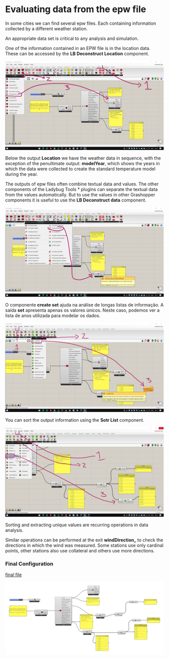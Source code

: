 # Evaluating data from the epw file 

In some cities we can find several epw files. Each containing information collected by a different weather station.

An appropriate data set is critical to any analysis and simulation.

One of the information contained in an EPW file is in the location data. These can be accessed by the **LB Deconstruct Location** component.

![location](./location.jpg)

Below the output **Location** we have the weather data in sequence, with the exception of the penultimate output: **modelYear**, which shows the years in which the data were collected to create the standard temperature model during the year.

The outputs of epw files often combine textual data and values. The other components of the Ladybug Tools * plugins can separate the textual data from the values automatically. But to use the values in other Grashopper components it is useful to use the **LB Deconstruct data** component.

![Separate data](./separate_data.jpg)

O componente **create set** ajuda na análise de longas listas de informação. A saída **set** apresenta apenas os valores únicos. Neste caso, podemos ver a lista de anos utilizada para modelar os dados.

![create set](./create_set.jpg)

You can sort the output information using the **Sotr List** component.

![ordenar](./sort_list.jpg)

Sorting and extracting unique values are recurring operations in data analysis.

Similar operations can be performed at the exit **windDirection_** to check the directions in which the wind was measured. Some stations use only cardinal points, other stations also use collateral and others use more directions.


### Final Configuration

[final file](./eval_epw.gh)

![epw_eval](avaliando_epw.png)